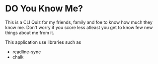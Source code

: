 # DO You Know Me?

<p>This is a CLI Quiz for my friends, family and foe to know how much they know me. Don't worry if you score less atleast you get to know few new things about me from it.</p>
<p>This application use libraries such as 
    <ul>
        <li>readline-sync</li>
        <li>chalk</li>
    </p>